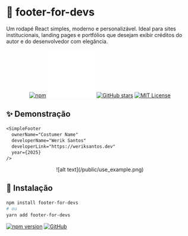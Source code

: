 # 🧩 footer-for-devs

Um rodapé React simples, moderno e personalizável.
Ideal para sites institucionais, landing pages e portfólios que desejam exibir créditos do autor e do desenvolvedor com elegância.

<div align="center">

[![npm](https://img.shields.io/npm/v/footer-for-devs.svg?style=flat-square)](https://www.npmjs.com/package/footer-for-devs)
[![download](/public/code-tech.svg)](https://www.npmjs.com/package/footer-for-devs)
[![GitHub stars](https://img.shields.io/github/stars/werikorus/footer-for-devs?style=social)](https://github.com/werikorus/footer-for-devs)
[![MIT License](https://img.shields.io/badge/license-MIT-green.svg)](LICENSE)

</div>

## ✨ Demonstração

```tsx
<SimpleFooter
  ownerName="Costumer Name"
  developerName="Werik Santos"
  developerLink="https://weriksantos.dev"
  year={2025}
/>
```

<div align="center">
![alt text](/public/use_example.png)
</div>

## 🚀 Instalação

```bash
npm install footer-for-devs
# ou
yarn add footer-for-devs
```

[![npm version](https://img.shields.io/npm/v/footer-for-devs.svg)](https://www.npmjs.com/package/footer-for-devs)
[![GitHub](https://img.shields.io/github/stars/werikorus/footer-for-devs?style=social)](https://github.com/werikorus/footer-for-devs)
